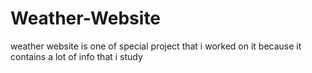 # Weather-Website
weather website is one of special project that i worked on it because it contains a lot of info that i study
